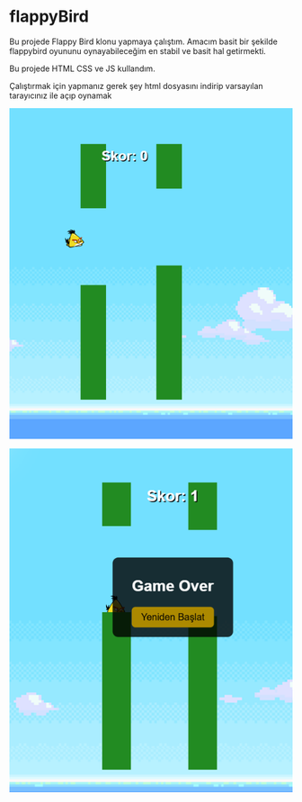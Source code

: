 # flappyBird
Bu projede Flappy Bird klonu yapmaya çalıştım. Amacım basit bir şekilde flappybird oyununu oynayabileceğim en stabil ve basit hal getirmekti. 

Bu projede HTML CSS ve JS kullandım.

Çalıştırmak için yapmanız gerek şey html dosyasını indirip varsayılan tarayıcınız ile açıp oynamak

![Oyun Ekran Görüntüsü](game_screen.png)


![Oyun Kaybetme Görüntüsü](gameover_screen.png)


